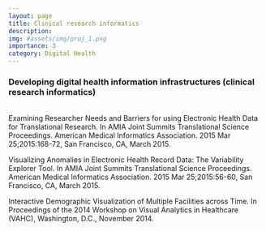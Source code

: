 ```yaml
---
layout: page
title: Clinical research informatics
description:
img: #assets/img/proj_1.png
importance: 3
category: Digital Health
---
```


<h3>Developing digital health information infrastructures (clinical research informatics)</h3>
<br>
Examining Researcher Needs and Barriers for using Electronic Health Data for Translational Research. In AMIA Joint Summits Translational Science Proceedings. American Medical Informatics Association. 2015 Mar 25;2015:168-72, San Francisco, CA, March 2015.

Visualizing Anomalies in Electronic Health Record Data: The Variability Explorer Tool. In AMIA Joint Summits Translational Science Proceedings. American Medical Informatics Association. 2015 Mar 25;2015:56-60, San Francisco, CA, March 2015.

Interactive Demographic Visualization of Multiple Facilities across Time. In Proceedings of the 2014 Workshop on Visual Analytics in Healthcare (VAHC), Washington, D.C., November 2014.
